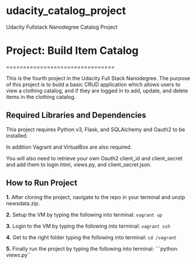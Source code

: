 # udacity_catalog_project
Udacity Fullstack Nanodegree Catalog Project
# Project: Build Item Catalog
================================

This is the fourth project in the Udacity Full Stack Nanodegree. The purpose of this project is to build a basic CRUD application which allows users to view a clothing catalog, and if they are logged in to add, update, and delete items in the clothing catalog.

Required Libraries and Dependencies
-----------------------------------
This project requires Python v3, Flask, and SQLAlchemy and Oauth2 to be installed. 

In addition Vagrant and VirtualBox are also required.

You will also need to retrieve your own Oauth2 client_id and client_secret and add them to login.html, views.py, and client_secret.json.

How to Run Project
------------------
**1.** After cloning the project, navigate to the repo in your terminal and unzip newsdata.zip.

**2.** Setup the VM by typing the following into terminal:
    ```vagrant up```

**3.** Login to the VM by typing the following into terminal:
    ```vagrant ssh```
    
**4.** Get to the right folder typing the following into terminal:
    ```cd /vagrant```

**5.** Finally run the project by typing the following into terminal:
    ```python views.py``
